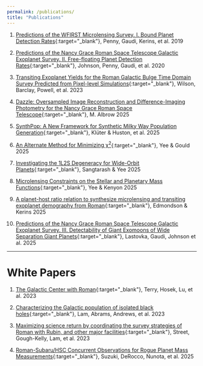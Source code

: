 ```yaml
---
permalink: /publications/
title: "Publications"
---
```


1. [Predictions of the WFIRST Microlensing Survey. I. Bound Planet Detection Rates](https://iopscience.iop.org/article/10.3847/1538-4365/aafb69/meta){:target="_blank"},
Penny, Gaudi, Kerins, et al. 2019

2. [Predictions of the Nancy Grace Roman Space Telescope Galactic Exoplanet Survey. II. Free-floating Planet Detection Rates](https://iopscience.iop.org/article/10.3847/1538-3881/aba75b/meta){:target="_blank"},
Johnson, Penny, Gaudi, et al. 2020

3. [Transiting Exoplanet Yields for the Roman Galactic Bulge Time Domain Survey Predicted from Pixel-level Simulations](https://iopscience.iop.org/article/10.3847/1538-4365/acf3df/meta){:target="_blank"},
Wilson, Barclay, Powell, et al. 2023

4. [Dazzle: Oversampled Image Reconstruction and Difference-Imaging Photometry for the Nancy Grace Roman Space Telescope](https://iopscience.iop.org/article/10.3847/1538-3881/adc9a1/meta){:target="_blank"},
M. Albrow 2025

5. [SynthPop: A New Framework for Synthetic Milky Way Population Generation](https://iopscience.iop.org/article/10.3847/1538-3881/adcd7a){:target="_blank"},
Klüter & Huston, et al. 2025

6. [An Alternate Method for Minimizing χ<sup>2</sup>](https://iopscience.iop.org/article/10.1088/1538-3873/adcb6c/meta){:target="_blank"},
Yee & Gould 2025

7. [Investigating the 1L2S Degeneracy for Wide-Orbit Planets](https://arxiv.org/abs/2503.11768){:target="_blank"},
Sangtarash & Yee 2025

8. [Microlensing Constraints on the Stellar and Planetary Mass Functions](https://arxiv.org/abs/2503.11597){:target="_blank"},
Yee & Kenyon 2025

9. [A planet-host ratio relation to synthesize microlensing and transiting exoplanet demography from Roman](https://arxiv.org/abs/2506.24004v1){:target="_blank"},
Edmondson & Kerins 2025

10. [Predictions of the Nancy Grace Roman Space Telescope Galactic Exoplanet Survey. III. Detectability of Giant Exomoons of Wide Separation Giant Planets](https://arxiv.org/abs/2509.03492){:target="_blank"},
Lastovka, Gaudi, Johnson et al. 2025

--------------------------

# White Papers

1. [The Galactic Center with Roman](https://arxiv.org/abs/2306.12485){:target="_blank"},
Terry, Hosek, Lu, et al. 2023

2. [Characterizing the Galactic population of isolated black holes](https://arxiv.org/abs/2306.12514){:target="_blank"},
Lam, Abrams, Andrews, et al. 2023

3. [Maximizing science return by coordinating the survey strategies of Roman with Rubin, and other major facilities](https://arxiv.org/abs/2306.13792){:target="_blank"},
Street, Gough-Kelly, Lam, et al. 2023

4. [Roman-Subaru/HSC Concurrent Observations for Rogue Planet Mass Measurements](/assets/docs/Roman_HSC_concurrent.pdf){:target="_blank"},
Suzuki, DeRocco, Nunota, et al. 2025